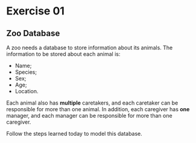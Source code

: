 # Exercise 01

## Zoo Database

A zoo needs a database to store information about its animals. The information to be stored about each animal is:

- Name;
- Species;
- Sex;
- Age;
- Location.

Each animal also has **multiple** caretakers, and each caretaker can be responsible for more than one animal. In addition, each caregiver has **one** manager, and each manager can be responsible for more than one caregiver.

Follow the steps learned today to model this database.